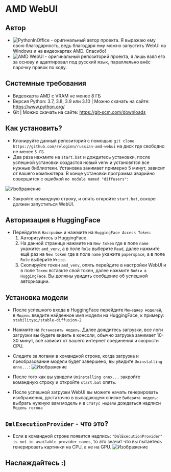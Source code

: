 # AMD WebUI

## Автор
- ![PythonInOffice](https://github.com/pythoninoffice) - оригинальный автор проекта.
Я выражаю ему свою благодарность, ведь благодаря ему можно запустить WebUI на Windows и на видеокартах AMD. Спасибо!
- ![AMD WebUI](https://github.com/pythoninoffice/amd_webui) - оригинальный репозиторий проекта, я лишь взял его за основу и адаптировал под русский язык, параллельно внёс парочку правок по коду.

## Системные требования
- Видеокарта AMD с VRAM не менее 8 ГБ
- Версия Python: 3.7, 3.8, 3.9 или 3.10 | Можно скачать на сайте: https://www.python.org/
- Git | Можно скачать на сайте: https://git-scm.com/downloads

## Как установить?
- Клонируйте данный репозиторий с помощью `git clone https://github.com/reloginn/russian-amd-webui` на диск где свободно не менее `5 ГБ`
- Два раза нажмите на `start.bat` и дождитесь установки, после успешной установки создастся новый venv и установятся все нужные библиотеки. Установка занимает примерно 5 минут, зависит от вашего компьютера. В конце установки программа аварийно совершится с ошибкой `no module named "diffusers"`:

![Изображение](https://user-images.githubusercontent.com/90436829/205534573-eb9c3b6c-5a3d-4a7a-b218-39cc286ca5f3.png)

- Закройте командную строку, и опять откройте `start.bat`, вскоре должен запуститься WebUI.

## Авторизация в HuggingFace
- Перейдите в `Настройки` и нажмите на `HuggingFace Access Token`:
  1. Авторизуйтесь в HuggingFace.
  2. На данной странице нажмите на `New token` где в поле `name` укажите: `amd_venv`, а в поле `Role` выберите `Read`,
  далее нажмите ещё раз на `New token` где в поле `name` укажите `paperspace`, а в поле `Role` выберите `Write`.
  3. Скопируйте токен `amd_venv`, опять перейдите в настройки WebUI и в поле `Токен` вставьте свой токен, далее нажмите `Войти в HuggingFace`.
  Вы должны увидить сообщение об успешной авторизации.


## Установка модели
- После успешного входа в HuggingFace перейдите `Менеджер моделей`, в `Модель` введите найденное имя модели на HuggingFace, к примеру: `stabilityai/stable-diffusion-2`
- Нажмите на `Установить модель`. Далее дождитесь загрузки, все логи загрузки вы будете видеть в консоли, обычно загрузка занимает 10-30 минут, всё зависит от вашего интернет соединения и скорости CPU.

- Следите за логами в командной строке, когда загрузка и преобразование модели будет завершено, вы увидите `Uninstalling onnx...`:
![Изображение](https://user-images.githubusercontent.com/90436829/205537004-fb7a3296-1bfe-4533-81a4-efb3013a1a87.png)

- После того как вы увидели `Uninstalling onnx...` закройте командную строку и откройте `start.bat` опять.

- После успешной загрузки WebUI вы можете начать генерировать изображения, достаточно в выпадающем списке `Выберите модель:` выбрать нужную вам модель и в `Статус модели` дождаться надписи `Модель готова`

## `DmlExecutionProvider` - что это?
- Если в командной строке появится надпись: `"DmlExecutionProvider" is not in available provider names`, то это значит что вы пытаетесь генерировать картинки на CPU, а не на GPU.
![Изображение](https://user-images.githubusercontent.com/90436829/205537433-fa0c7794-7eaf-4b23-8ebf-9d4ba16ce0b4.png)

## Наслаждайтесь :)
